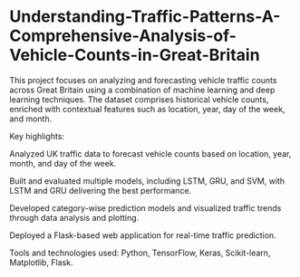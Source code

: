 # Understanding-Traffic-Patterns-A-Comprehensive-Analysis-of-Vehicle-Counts-in-Great-Britain
This project focuses on analyzing and forecasting vehicle traffic counts across Great Britain using a combination of machine learning and deep learning techniques. The dataset comprises historical vehicle counts, enriched with contextual features such as location, year, day of the week, and month.

Key highlights:

Analyzed UK traffic data to forecast vehicle counts based on location, year, month, and day of the week.

Built and evaluated multiple models, including LSTM, GRU, and SVM, with LSTM and GRU delivering the best performance.

Developed category-wise prediction models and visualized traffic trends through data analysis and plotting.

Deployed a Flask-based web application for real-time traffic prediction.

Tools and technologies used:
Python, TensorFlow, Keras, Scikit-learn, Matplotlib, Flask.


